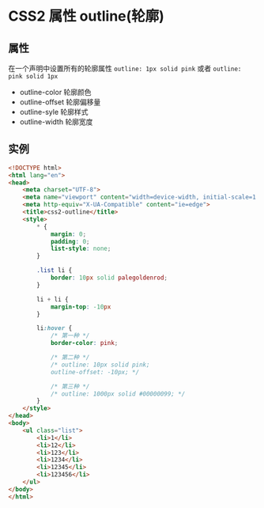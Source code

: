 # CSS2 属性 outline(轮廓)

## 属性

在一个声明中设置所有的轮廓属性 `outline: 1px solid pink` 或者 `outline: pink solid 1px`

* outline-color 轮廓颜色
* outline-offset 轮廓偏移量
* outline-syle 轮廓样式
* outline-width 轮廓宽度

## 实例

```html
<!DOCTYPE html>
<html lang="en">
<head>
    <meta charset="UTF-8">
    <meta name="viewport" content="width=device-width, initial-scale=1.0">
    <meta http-equiv="X-UA-Compatible" content="ie=edge">
    <title>css2-outline</title>
    <style>
        * {
            margin: 0;
            padding: 0;
            list-style: none;
        }

        .list li {
            border: 10px solid palegoldenrod;
        }

        li + li {
            margin-top: -10px
        }

        li:hover {
            /* 第一种 */
            border-color: pink;

            /* 第二种 */
            /* outline: 10px solid pink;
            outline-offset: -10px; */

            /* 第三种 */
            /* outline: 1000px solid #00000099; */
        }   
    </style>
</head>
<body>
    <ul class="list">
        <li>1</li>
        <li>12</li>
        <li>123</li>
        <li>1234</li>
        <li>12345</li>
        <li>123456</li>
    </ul>
</body>
</html>
```
